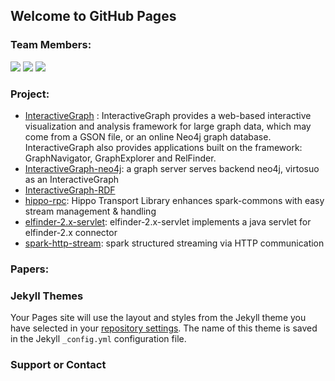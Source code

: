 ## Welcome to GitHub Pages

### Team Members:
<img src="https://avatars0.githubusercontent.com/u/2328905?s=60&v=4"> 
<img src="https://avatars1.githubusercontent.com/u/32104495?s=60&v=4">
<img src="https://avatars3.githubusercontent.com/u/18690803?s=60&v=4">

### Project:
- [InteractiveGraph](https://github.com/grapheco/InteractiveGraph) : InteractiveGraph provides a web-based interactive visualization and analysis framework for large graph data, which may come from a GSON file, or an online Neo4j graph database. InteractiveGraph also provides applications built on the framework: GraphNavigator, GraphExplorer and RelFinder. 
- [InteractiveGraph-neo4j](https://github.com/grapheco/InteractiveGraph-neo4j): a graph server serves backend neo4j, virtosuo as an InteractiveGraph
- [InteractiveGraph-RDF](https://github.com/grapheco/InteractiveGraph-RDF)
- [hippo-rpc](https://github.com/bluejoe2008/hippo-rpc): Hippo Transport Library enhances spark-commons with easy stream management & handling
- [elfinder-2.x-servlet](https://github.com/bluejoe2008/elfinder-2.x-servlet): elfinder-2.x-servlet implements a java servlet for elfinder-2.x connector
- [spark-http-stream](https://github.com/bluejoe2008/spark-http-stream): spark structured streaming via HTTP communication

### Papers:


### Jekyll Themes
Your Pages site will use the layout and styles from the Jekyll theme you have selected in your [repository settings](https://github.com/grapheco/grapheco.github.io/settings). The name of this theme is saved in the Jekyll `_config.yml` configuration file.

### Support or Contact


